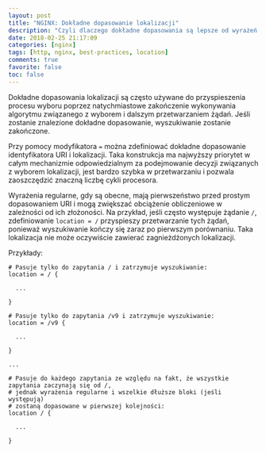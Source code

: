 ```yaml
---
layout: post
title: "NGINX: Dokładne dopasowanie lokalizacji"
description: "Czyli dlaczego dokładne dopasowania są lepsze od wyrażeń regularnych."
date: 2018-02-25 21:17:09
categories: [nginx]
tags: [http, nginx, best-practices, location]
comments: true
favorite: false
toc: false
---
```


Dokładne dopasowania lokalizacji są często używane do przyspieszenia procesu wyboru poprzez natychmiastowe zakończenie wykonywania algorytmu związanego z wyborem i dalszym przetwarzaniem żądań. Jeśli zostanie znalezione dokładne dopasowanie, wyszukiwanie zostanie zakończone.

Przy pomocy modyfikatora `=` można zdefiniować dokładne dopasowanie identyfikatora URI i lokalizacji. Taka konstrukcja ma najwyższy priorytet w całym mechanizmie odpowiedzialnym za podejmowanie decyzji związanych z wyborem lokalizacji, jest bardzo szybka w przetwarzaniu i pozwala zaoszczędzić znaczną liczbę cykli procesora.

Wyrażenia regularne, gdy są obecne, mają pierwszeństwo przed prostym dopasowaniem URI i mogą zwiększać obciążenie obliczeniowe w zależności od ich złożoności. Na przykład, jeśli często występuje żądanie `/`, zdefiniowanie `location = /` przyspieszy przetwarzanie tych żądań, ponieważ wyszukiwanie kończy się zaraz po pierwszym porównaniu. Taka lokalizacja nie może oczywiście zawierać zagnieżdżonych lokalizacji.

Przykłady:

```nginx
# Pasuje tylko do zapytania / i zatrzymuje wyszukiwanie:
location = / {

  ...

}

# Pasuje tylko do zapytania /v9 i zatrzymuje wyszukiwanie:
location = /v9 {

  ...

}

...

# Pasuje do każdego zapytania ze względu na fakt, że wszystkie zapytania zaczynają się od /,
# jednak wyrażenia regularne i wszelkie dłuższe bloki (jeśli występują)
# zostaną dopasowane w pierwszej kolejności:
location / {

  ...

}
```
